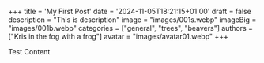 +++
title = 'My First Post'
date = '2024-11-05T18:21:15+01:00'
draft = false
description = "This is description"
image = "images/001s.webp"
imageBig = "images/001b.webp"
categories = ["general", "trees", "beavers"]
authors = ["Kris in the fog with a frog"]
avatar = "images/avatar01.webp"
+++

Test Content